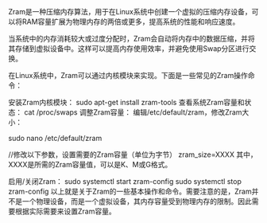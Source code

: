 
Zram是一种压缩内存算法，用于在Linux系统中创建一个虚拟的压缩内存设备，可以将RAM容量扩展为物理内存的两倍或更多，提高系统的性能和响应速度。

当系统中的内存消耗较大或过度分配时，Zram会自动将内存中的数据压缩，并将其存储到虚拟设备中。这样可以提高内存使用效率，并避免使用Swap分区进行交换。

在Linux系统中，Zram可以通过内核模块来实现。下面是一些常见的Zram操作命令：

安装Zram内核模块：
sudo apt-get install zram-tools
查看系统Zram容量和状态：
cat /proc/swaps
调整Zram容量：
编辑/etc/default/zram，修改Zram大小：

sudo nano /etc/default/zram

//修改以下参数，设置需要的Zram容量（单位为字节）
zram_size=XXXX
其中，XXXX是所需的Zram容量值，可以是K、M或G格式。

启用/关闭Zram：
sudo systemctl start zram-config
sudo systemctl stop zram-config
以上就是关于Zram的一些基本操作和命令。需要注意的是，Zram并不是一个物理设备，而是一个虚拟设备，其内存容量受到物理内存的限制。因此需要根据实际需要来设置Zram容量。